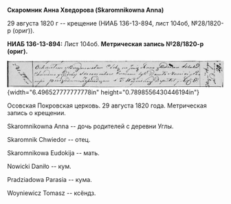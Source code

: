 **Скаромник Анна Хведорова (Skaromnikowna Anna)**

29 августа 1820 г -- крещение (НИАБ 136-13-894, лист 104об, №28/1820-р
(ориг)).

**НИАБ 136-13-894:** Лист 104об. **Метрическая запись №28/1820-р
(ориг).**

![](./media/e17c487f72093a5c79d89d56cef322796e1ebca6.png){width="6.496527777777778in"
height="0.7898556430446194in"}

Осовская Покровская церковь. 29 августа 1820 года. Метрическая запись о
крещении.

Skaromnikowna Anna -- дочь родителей с деревни Углы.

Skaromnik Chwiedor -- отец.

Skaromnikowa Eudokija -- мать.

Nowicki Daniło -- кум.

Pradziadowa Parasia -- кума.

Woyniewicz Tomasz -- ксёндз.
